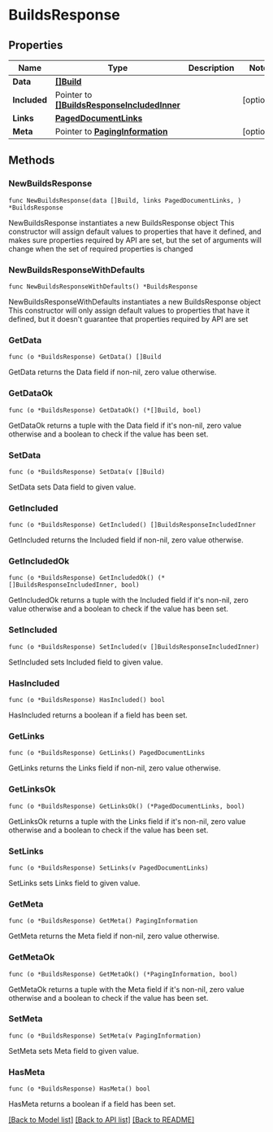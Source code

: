 # BuildsResponse

## Properties

Name | Type | Description | Notes
------------ | ------------- | ------------- | -------------
**Data** | [**[]Build**](Build.md) |  | 
**Included** | Pointer to [**[]BuildsResponseIncludedInner**](BuildsResponseIncludedInner.md) |  | [optional] 
**Links** | [**PagedDocumentLinks**](PagedDocumentLinks.md) |  | 
**Meta** | Pointer to [**PagingInformation**](PagingInformation.md) |  | [optional] 

## Methods

### NewBuildsResponse

`func NewBuildsResponse(data []Build, links PagedDocumentLinks, ) *BuildsResponse`

NewBuildsResponse instantiates a new BuildsResponse object
This constructor will assign default values to properties that have it defined,
and makes sure properties required by API are set, but the set of arguments
will change when the set of required properties is changed

### NewBuildsResponseWithDefaults

`func NewBuildsResponseWithDefaults() *BuildsResponse`

NewBuildsResponseWithDefaults instantiates a new BuildsResponse object
This constructor will only assign default values to properties that have it defined,
but it doesn't guarantee that properties required by API are set

### GetData

`func (o *BuildsResponse) GetData() []Build`

GetData returns the Data field if non-nil, zero value otherwise.

### GetDataOk

`func (o *BuildsResponse) GetDataOk() (*[]Build, bool)`

GetDataOk returns a tuple with the Data field if it's non-nil, zero value otherwise
and a boolean to check if the value has been set.

### SetData

`func (o *BuildsResponse) SetData(v []Build)`

SetData sets Data field to given value.


### GetIncluded

`func (o *BuildsResponse) GetIncluded() []BuildsResponseIncludedInner`

GetIncluded returns the Included field if non-nil, zero value otherwise.

### GetIncludedOk

`func (o *BuildsResponse) GetIncludedOk() (*[]BuildsResponseIncludedInner, bool)`

GetIncludedOk returns a tuple with the Included field if it's non-nil, zero value otherwise
and a boolean to check if the value has been set.

### SetIncluded

`func (o *BuildsResponse) SetIncluded(v []BuildsResponseIncludedInner)`

SetIncluded sets Included field to given value.

### HasIncluded

`func (o *BuildsResponse) HasIncluded() bool`

HasIncluded returns a boolean if a field has been set.

### GetLinks

`func (o *BuildsResponse) GetLinks() PagedDocumentLinks`

GetLinks returns the Links field if non-nil, zero value otherwise.

### GetLinksOk

`func (o *BuildsResponse) GetLinksOk() (*PagedDocumentLinks, bool)`

GetLinksOk returns a tuple with the Links field if it's non-nil, zero value otherwise
and a boolean to check if the value has been set.

### SetLinks

`func (o *BuildsResponse) SetLinks(v PagedDocumentLinks)`

SetLinks sets Links field to given value.


### GetMeta

`func (o *BuildsResponse) GetMeta() PagingInformation`

GetMeta returns the Meta field if non-nil, zero value otherwise.

### GetMetaOk

`func (o *BuildsResponse) GetMetaOk() (*PagingInformation, bool)`

GetMetaOk returns a tuple with the Meta field if it's non-nil, zero value otherwise
and a boolean to check if the value has been set.

### SetMeta

`func (o *BuildsResponse) SetMeta(v PagingInformation)`

SetMeta sets Meta field to given value.

### HasMeta

`func (o *BuildsResponse) HasMeta() bool`

HasMeta returns a boolean if a field has been set.


[[Back to Model list]](../README.md#documentation-for-models) [[Back to API list]](../README.md#documentation-for-api-endpoints) [[Back to README]](../README.md)


